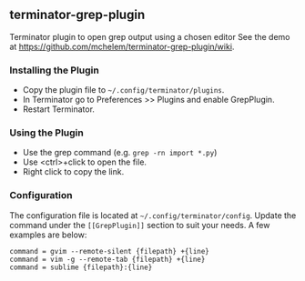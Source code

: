 terminator-grep-plugin
----------------------
Terminator plugin to open grep output using a chosen editor
See the demo at https://github.com/mchelem/terminator-grep-plugin/wiki.


### Installing the Plugin ###
* Copy the plugin file to `~/.config/terminator/plugins`.
* In Terminator go to Preferences >> Plugins and enable GrepPlugin.
* Restart Terminator.


### Using the Plugin ###
- Use the grep command (e.g. <code>grep -rn import *.py</code>)
- Use &lt;ctrl&gt;+click to open the file.
- Right click to copy the link.


### Configuration ###
The configuration file is located at `~/.config/terminator/config`. Update
the command under the `[[GrepPlugin]]` section to suit your needs. A few
examples are below:

    command = gvim --remote-silent {filepath} +{line}
    command = vim -g --remote-tab {filepath} +{line}
    command = sublime {filepath}:{line}
